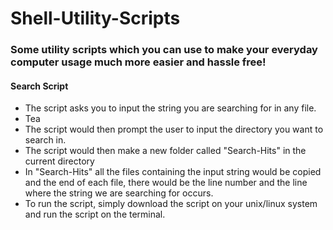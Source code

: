 # Shell-Utility-Scripts
<h3>Some utility scripts which you can use to make your everyday computer usage much more easier and hassle free!</h3>
<h4> Search Script </h4>   
<ul>
  <li>The script asks you to input the string you are searching for in any file.</li>
  <li>Tea</li>
  <li>The script would then prompt the user to input the directory you want to search in.</li>
  <li>The script would then make a new folder called "Search-Hits" in the current directory</li>
  <li>In "Search-Hits" all the files containing the input string would be copied and the end of each file, there would be the line number and the line where the string we are searching for occurs.</li>
  <li>To run the script, simply download the script on your unix/linux system and run the script on the terminal.</li>
  
</ul>
